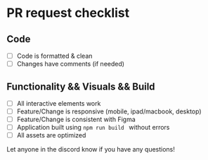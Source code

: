 # PR request checklist

## Code

- [ ] Code is formatted & clean
- [ ] Changes have comments (if needed)

## Functionality && Visuals && Build

- [ ] All interactive elements work
- [ ] Feature/Change is responsive (mobile, ipad/macbook, desktop)
- [ ] Feature/Change is consistent with Figma
- [ ] Application built using `npm run build ` without errors
- [ ] All assets are optimized

Let anyone in the discord know if you have any questions!
